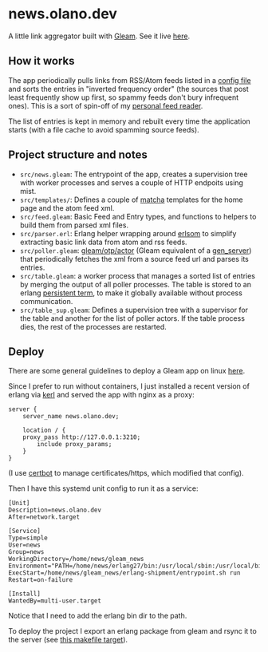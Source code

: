 # news.olano.dev

A little link aggregator built with [Gleam](https://gleam.run/). See it live [here](https://news.olano.dev/).

## How it works
The app periodically pulls links from RSS/Atom feeds listed in a [config file](priv/feeds.csv) and sorts the entries in "inverted frequency order" (the sources that post least frequently show up first, so spammy feeds don't bury infrequent ones). This is a sort of spin-off of my [personal feed reader](https://github.com/facundoolano/feedi).

The list of entries is kept in memory and rebuilt every time the application starts (with a file cache to avoid spamming source feeds).

## Project structure and notes

- `src/news.gleam`: The entrypoint of the app, creates a supervision tree with worker processes and serves a couple of HTTP endpoits using mist.
- `src/templates/`: Defines a couple of [matcha](https://github.com/michaeljones/matcha) templates for the home page and the atom feed xml.
- `src/feed.gleam`: Basic Feed and Entry types, and functions to helpers to build them from parsed xml files.
- `src/parser.erl`: Erlang helper wrapping around [erlsom](https://github.com/willemdj/erlsom) to simplify extracting basic link data from atom and rss feeds.
- `src/poller.gleam`: [gleam/otp/actor](https://hexdocs.pm/gleam_otp/gleam/otp/actor.html) (Gleam equivalent of a [gen_server](https://www.erlang.org/docs/24/man/gen_server)) that periodically fetches the xml from a source feed url and parses its entries.
- `src/table.gleam`: a worker process that manages a sorted list of entries by merging the output of all poller processes. The table is stored to an erlang [persistent term](https://www.erlang.org/doc/apps/erts/persistent_term.html#get/0), to make it globally available without process communication.
- `src/table_sup.gleam`: Defines a supervision tree with a supervisor for the table and another for the list of poller actors. If the table process dies, the rest of the processes are restarted.

## Deploy

There are some general guidelines to deploy a Gleam app on linux [here](https://gleam.run/deployment/linux-server/).

Since I prefer to run without containers, I just installed a recent version of erlang via [kerl](https://github.com/kerl/kerl) and served the app with nginx as a proxy:

``` nginx
server {
    server_name news.olano.dev;

    location / {
    proxy_pass http://127.0.0.1:3210;
        include proxy_params;
    }
}
```

(I use [certbot](https://certbot.eff.org/) to manage certificates/https, which modified that config).

Then I have this systemd unit config to run it as a service:

```
[Unit]
Description=news.olano.dev
After=network.target

[Service]
Type=simple
User=news
Group=news
WorkingDirectory=/home/news/gleam_news
Environment="PATH=/home/news/erlang27/bin:/usr/local/sbin:/usr/local/bin:/usr/sbin:/usr/bin:/sbin:/bin"
ExecStart=/home/news/gleam_news/erlang-shipment/entrypoint.sh run
Restart=on-failure

[Install]
WantedBy=multi-user.target
```

Notice that I need to add the erlang bin dir to the path.

To deploy the project I export an erlang package from gleam and rsync it to the server (see [this makefile target](https://github.com/facundoolano/news.olano.dev/blob/4ddae39b471834ffd40e68cef996e43a03edbdd6/Makefile#L3-L5)).
